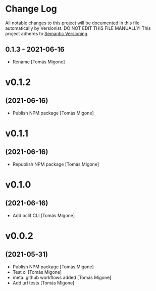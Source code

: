 # Change Log

All notable changes to this project will be documented in this file
automatically by Versionist. DO NOT EDIT THIS FILE MANUALLY!
This project adheres to [Semantic Versioning](http://semver.org/).

## 0.1.3 - 2021-06-16

* Rename [Tomás Migone]

# v0.1.2
## (2021-06-16)

* Publish NPM package [Tomás Migone]

# v0.1.1
## (2021-06-16)

* Republish NPM package [Tomás Migone]

# v0.1.0
## (2021-06-16)

* Add oclif CLI [Tomás Migone]

# v0.0.2
## (2021-05-31)

* Publish NPM package [Tomás Migone]
* Test ci [Tomás Migone]
* meta: github workflows added [Tomás Migone]
* Add url tests [Tomás Migone]
